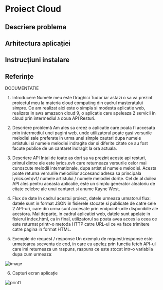 # Proiect Cloud

## Descriere problema

## Arhitectura aplicației

## Instrucțiuni instalare

## Referințe

DOCUMENTATIE

1.	Introducere
Numele meu este Draghici Tudor iar astazi o sa va prezint proiectul meu la materia cloud computing din cadrul masteratului simpre. Ce am realizat aici este o simpla si modesta aplicatie web, realizata in aws amazaon cloud 9, o aplicatie care apeleaza 2 servicii in cloud prin intermediul a doua API Resturi.
2.	Descriere problemă 
Am ales sa creez o aplicatie care poata fi accesata prin intermediul unei pagini web, unde utilizatorul poate gasi versurile melodiei sale preferate in urma unei simple cautari dupa numele artistului si numele melodiei indragite dar si diferite citate ce au fost facute publice de un cantaret indragit la ora actuala.

3.	Descriere API 
Intai de toate as dori sa va prezint aceste api resturi, primul dintre ele este lyrics.ovh care returneaza versurile celor mai cunoscute melodii internationale, dupa artist si numele melodiei. Acesta poate returna versurile melodiilor accesand adresa sa principala lyrics.ovh/v1/ numele artistului / numele melodiei dorite. Cel de al doilea API ales pentru aceasta aplicatie, este un simplu generator aleatoriu de citate celebre ale unui cantaret si anume Kayne West.
4.	Flux de date 
In cadrul acestui proiect, datele urmeaza urmatorul flux: datele sunt in format JSON in  fisierele stocate si publicate de catre cele 2 API-uri, care din urma sunt accesate prin endpoint-urile disponibile ale acestora. Mai departe, in cadrul aplicatiei web, datele sunt apelate in fisierul index.html, ca in final, utilizatorul sa poata avea acces la ceea ce este returnat printr-o metoda HTTP catre URL-ul ce va face trimitere catre pagina in format HTML.
5.	Exemple de request / response
Un exemplu de request/response este urmatoarea secventa de cod, in care eu apelez prin functia fetch API-ul care imi returneaza un raspuns, raspuns ce este stocat intr-o variabila dupa cum urmeaza:

![image](https://user-images.githubusercontent.com/64913989/81803777-d13ab880-9520-11ea-9f48-12c986ecf6b0.png)





6.	Capturi ecran aplicație 

  ![print1](https://user-images.githubusercontent.com/64913989/81803289-22967800-9520-11ea-85d8-362cc595c80e.PNG)



